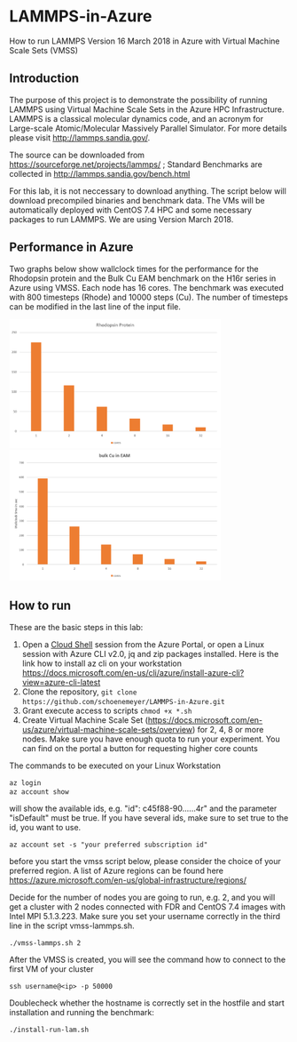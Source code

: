 # LAMMPS-in-Azure
How to run LAMMPS Version 16 March 2018 in Azure with Virtual Machine Scale Sets (VMSS)

## Introduction

The purpose of this project is to demonstrate the possibility of running LAMMPS using Virtual Machine Scale Sets in the Azure HPC Infrastructure. LAMMPS is a classical molecular dynamics code, and an acronym for Large-scale Atomic/Molecular Massively Parallel Simulator. For more details please visit http://lammps.sandia.gov/. 

The source can be downloaded from https://sourceforge.net/projects/lammps/ ; 
Standard Benchmarks are collected in http://lammps.sandia.gov/bench.html

For this lab, it is not neccessary to download anything. The script below will download precompiled binaries and benchmark data. The VMs will be automatically deployed with CentOS 7.4 HPC and some necessary packages to run LAMMPS. We are using Version March 2018.

## Performance in Azure

Two graphs below show wallclock times for the performance for the Rhodopsin protein and the Bulk Cu EAM benchmark on the H16r series in Azure using VMSS.  Each node has 16 cores. The benchmark was executed with 800 timesteps (Rhode) and 10000 steps (Cu). The number of timesteps can be modified in the last line of the input file.

<img src="https://github.com/schoenemeyer/LAMMPS-in-Azure/blob/master/lammps.png" width="382"> <img src="https://github.com/schoenemeyer/LAMMPS-in-Azure/blob/master/lammp-cupng.png" width="382">

## How to run

These are the basic steps in this lab:

1. Open a [Cloud Shell](https://docs.microsoft.com/en-us/azure/cloud-shell/overview) session from the Azure Portal, or open a Linux session with Azure CLI v2.0, jq and zip packages installed. Here is the link how to install az cli on your workstation https://docs.microsoft.com/en-us/cli/azure/install-azure-cli?view=azure-cli-latest
2. Clone the repository, `git clone https://github.com/schoenemeyer/LAMMPS-in-Azure.git`
3. Grant execute access to scripts `chmod +x *.sh`
4. Create Virtual Machine Scale Set (https://docs.microsoft.com/en-us/azure/virtual-machine-scale-sets/overview) for 2, 4, 8 or more nodes. Make sure you have enough quota to run your experiment. You can find on the portal a button for requesting higher core counts

The commands to be executed on your Linux Workstation
```
az login
az account show
```
will show the available ids, e.g. "id": c45f88-90......4r" and the parameter "isDefault" must be true. If you have several ids, make sure to set true to the id, you want to use.
```
az account set -s "your preferred subscription id"
```
before you start the vmss script below, please consider the choice of your preferred region. A list of Azure regions can be found here https://azure.microsoft.com/en-us/global-infrastructure/regions/

Decide for the number of nodes you are going to run, e.g. 2, and you will get a cluster with 2 nodes connected with FDR and CentOS 7.4 images with Intel MPI 5.1.3.223. Make sure you set your username correctly in the third line in the script vmss-lammps.sh.
```
./vmss-lammps.sh 2
```
After the VMSS is created, you will see the command how to connect to the first VM of your cluster
```
ssh username@<ip> -p 50000
```
Doublecheck whether the hostname is correctly set in the hostfile and start installation and running the benchmark:
```
./install-run-lam.sh
```
